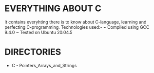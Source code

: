 # EVERYTHING ABOUT C
It contains everyhting there is to know about C-language, learning and perfecting C-programming.
Technologies used:-
	~ Compiled using GCC 9.4.0
	~ Tested on Ubuntu 20.04.5

# DIRECTORIES
* C - Pointers_Arrays_and_Strings

